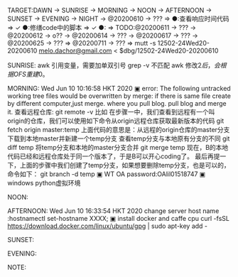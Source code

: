 TARGET:DAWN → SUNRISE → MORNING → NOON → AFTERNOON → SUNSET → EVENING → NIGHT → @20200610 → ??? ⇒ 
●:查看响应时间代码 ⇒ ✓
●:修缮code中的脚本 ⇒ ✓
●: ⇒ 
TODO:@20200611 → ??? → @20200612 → o?? → @20200614 → ??? → @20200617 → ??? → @20200625 → ??? ⇒ @20200711 → ??? ⇒ 
mutt -s 12502-24Wed20-20200610 melo.dachor@gmail.com < $dbg/12502-24Wed20-20200610

SUNRISE:
awk 引用变量，需要加单双引号
grep -v 不匹配
awk 修改$2后，会根据OFS重建$0。

MORNING:
Wed Jun 10 10:16:58 HKT 2020
▣ error: The following untracked working tree files would be overwritten by merge:
if there is same file create by different computer,just merge.
where you pull blog. pull blog and merge it.
查看远程仓库:
git remote -v
比如 在步骤一中，我们查看到远程有一个叫origin的仓库，我们可以使用如下命令从origin远程仓库获取最新版本的代码
git fetch origin master:temp
上面代码的意思是：从远程的origin仓库的master分支下载到本地master并新建一个temp分支
查看temp分支与本地原有分支的不同
git diff temp
将temp分支和本地的master分支合并
git merge temp
现在，B的本地代码已经和远程仓库处于同一个版本了，于是B可以开心coding了。
最后再提一下，上面的步骤中我们创建了temp分支，如果想要删除temp分支，也是可以的，命令如下：
git branch -d temp
▣ WT OA password:OAlil01518747
▣ windows python虚拟环境

NOON:

AFTERNOON:
Wed Jun 10 16:33:54 HKT 2020
change server host name :hostnamectl set-hostname XXXX;
▣ install docker and caffe cpu
curl -fsSL https://download.docker.com/linux/ubuntu/gpg | sudo apt-key add -

SUNSET:

EVENING:

NOTE:
